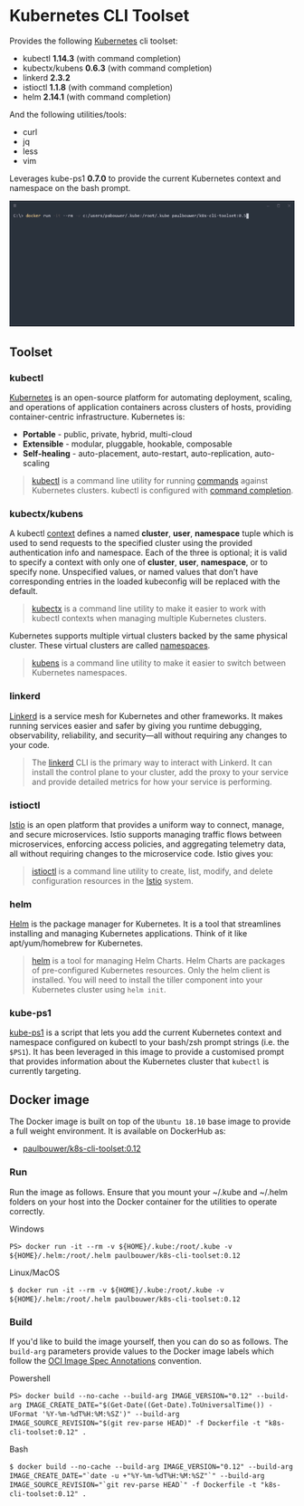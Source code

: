 # Kubernetes CLI Toolset

Provides the following [Kubernetes](https://kubernetes.io/) cli toolset:

- kubectl **1.14.3** (with command completion)
- kubectx/kubens **0.6.3** (with command completion)
- linkerd **2.3.2**
- istioctl **1.1.8** (with command completion)
- helm **2.14.1** (with command completion)

And the following utilities/tools:

- curl
- jq
- less
- vim

Leverages kube-ps1 **0.7.0** to provide the current Kubernetes context and namespace on the bash prompt.

![Alt text](k8s-cli-toolset.gif)

## Toolset

### kubectl

[Kubernetes](https://kubernetes.io/docs/concepts/overview/what-is-kubernetes/) is an open-source platform for automating deployment, scaling, and operations of application containers across clusters of hosts, providing container-centric infrastructure. Kubernetes is:

- **Portable** - public, private, hybrid, multi-cloud
- **Extensible** - modular, pluggable, hookable, composable
- **Self-healing** - auto-placement, auto-restart, auto-replication, auto-scaling

> [kubectl](https://kubernetes.io/docs/user-guide/kubectl-overview/) is a command line utility for running [commands](https://kubernetes.io/docs/user-guide/kubectl/v1.7/) against Kubernetes clusters. kubectl is configured with [command completion](https://kubernetes.io/docs/tasks/tools/install-kubectl/#on-linux-using-bash).

### kubectx/kubens

A kubectl [context](https://kubernetes.io/docs/tasks/access-application-cluster/authenticate-across-clusters-kubeconfig/) defines a named **cluster**, **user**, **namespace** tuple which is used to send requests to the specified cluster using the provided authentication info and namespace. Each of the three is optional; it is valid to specify a context with only one of **cluster**, **user**, **namespace**, or to specify none. Unspecified values, or named values that don’t have corresponding entries in the loaded kubeconfig will be replaced with the default.

> [kubectx](https://github.com/ahmetb/kubectx) is a command line utility to make it easier to work with kubectl contexts when managing multiple Kubernetes clusters. 

Kubernetes supports multiple virtual clusters backed by the same physical cluster. These virtual clusters are called [namespaces](https://kubernetes.io/docs/concepts/overview/working-with-objects/namespaces/).

> [kubens](https://github.com/ahmetb/kubectx) is a command line utility to make it easier to switch between Kubernetes namespaces.

### linkerd

[Linkerd](https://linkerd.io/2/overview/) is a service mesh for Kubernetes and other frameworks. It makes running services easier and safer by giving you runtime debugging, observability, reliability, and security—all without requiring any changes to your code.

> The [linkerd](https://linkerd.io/2/reference/cli/) CLI is the primary way to interact with Linkerd. It can install the control plane to your cluster, add the proxy to your service and provide detailed metrics for how your service is performing.

### istioctl

[Istio](https://istio.io) is an open platform that provides a uniform way to connect, manage, and secure microservices. Istio supports managing traffic flows between microservices, enforcing access policies, and aggregating telemetry data, all without requiring changes to the microservice code. Istio gives you:

> [istioctl](https://istio.io/docs/reference/commands/istioctl.html) is a command line utility to create, list, modify, and delete configuration resources in the [Istio](https://istio.io/) system.

### helm

[Helm](https://docs.helm.sh/) is the package manager for Kubernetes. It is a tool that streamlines installing and managing Kubernetes applications. Think of it like apt/yum/homebrew for Kubernetes.

> [helm](https://github.com/kubernetes/helm) is a tool for managing Helm Charts. Helm Charts are packages of pre-configured Kubernetes resources. Only the helm client is installed. You will need to install the tiller component into your Kubernetes cluster using `helm init`.

### kube-ps1

[kube-ps1](https://github.com/jonmosco/kube-ps1) is a script that lets you add the current Kubernetes context and namespace configured on kubectl to your bash/zsh prompt strings (i.e. the `$PS1`). It has been leveraged in this image to provide a customised prompt that provides information about the Kubernetes cluster that `kubectl` is currently targeting.

## Docker image

The Docker image is built on top of the `Ubuntu 18.10` base image to provide a full weight environment. It is available on DockerHub as:

- [paulbouwer/k8s-cli-toolset:0.12](https://hub.docker.com/r/paulbouwer/k8s-cli-toolset/)

### Run

Run the image as follows. Ensure that you mount your ~/.kube and ~/.helm folders on your host into the Docker container for the utilities to operate correctly.

Windows
```
PS> docker run -it --rm -v ${HOME}/.kube:/root/.kube -v ${HOME}/.helm:/root/.helm paulbouwer/k8s-cli-toolset:0.12
```

Linux/MacOS
```
$ docker run -it --rm -v ${HOME}/.kube:/root/.kube -v ${HOME}/.helm:/root/.helm paulbouwer/k8s-cli-toolset:0.12
```

### Build

If you'd like to build the image yourself, then you can do so as follows. The `build-arg` parameters provide values to the Docker image labels which follow the [OCI Image Spec Annotations](https://github.com/opencontainers/image-spec/blob/master/annotations.md) convention.

Powershell
```
PS> docker build --no-cache --build-arg IMAGE_VERSION="0.12" --build-arg IMAGE_CREATE_DATE="$(Get-Date((Get-Date).ToUniversalTime()) -UFormat '%Y-%m-%dT%H:%M:%SZ')" --build-arg IMAGE_SOURCE_REVISION="$(git rev-parse HEAD)" -f Dockerfile -t "k8s-cli-toolset:0.12" .
```

Bash
```
$ docker build --no-cache --build-arg IMAGE_VERSION="0.12" --build-arg IMAGE_CREATE_DATE="`date -u +"%Y-%m-%dT%H:%M:%SZ"`" --build-arg IMAGE_SOURCE_REVISION="`git rev-parse HEAD`" -f Dockerfile -t "k8s-cli-toolset:0.12" .
```